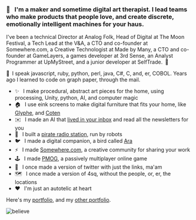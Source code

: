 ### 👋 &ensp;I'm a maker and sometime digital art therapist. I lead teams who make products that people love, and create discrete, emotionally intelligent machines for your haus.

I've been a technical Director at Analog Folk, Head of Digital at The Moon Festival, a Tech Lead at the V&A, a CTO and co-founder at Somewhere.com, a Creative Technologist at Made by Many, a CTO and co-founder at GameLayers, a games developer at 3rd Sense, an Analyst Programmer at UpMyStreet, and a junior developer at SelfTrade.&ensp;🧐

🤔&ensp;I speak javascript, ruby, python, perl, java, C#, C, and, er, COBOL. Years ago I learned to code on graph paper, through the mail.

 - ✨ &ensp;I make procedural, abstract art pieces for the home, using processing, Unity, python, AI, and computer magic
 - 🏠  &ensp;I use eink screens to make digital furniture that fits your home, like <a href='https://github.com/suttree/glyphe'>Glyphe</a>, and <a href='https://github.com/suttree/coten'>Coten</a> 
 - ✉️  &ensp;I made an AI that <a href='https://duncangough.com/portfolio/projects/amyhref.html'>lived in your inbox</a> and read all the newsletters for you
 - 🤖 &ensp;I built a <a href='https://duncangough.com/portfolio/projects/radiorobot.html'>pirate radio station</a>, run by robots
 - 🐦 &ensp;I made a digital companion, a bird called <a href='https://www.creativereview.co.uk/know-caged-bird-sings/'>Ara</a>
 - ⚡ &ensp;I made <a href='https://www.swiss-miss.com/2014/01/say-hello-to-somewhere.html'>Somewhere.com</a>, a creative community for sharing your work
 - 🕹️ &ensp;I made <a href='https://en.wikipedia.org/wiki/The_Nethernet'>PMOG</a>, a passively multiplayer online game
 - 🥚 &ensp;I once made a version of twitter with just the links, ma'am
 - 🗺️ &ensp;I once made a version of 4sq, without the people, or, er, the locations
 - ❤️  &ensp;I'm just an autotelic at heart

Here's my <a href='https://www.duncangough.com'>portfolio</a>, and my <a href='https://www.duncangough.com/portfolio'>other portfolio</a>.

<img align="center" alt="believe" src="https://www.duncangough.com/i-want-to-believe.png" />
